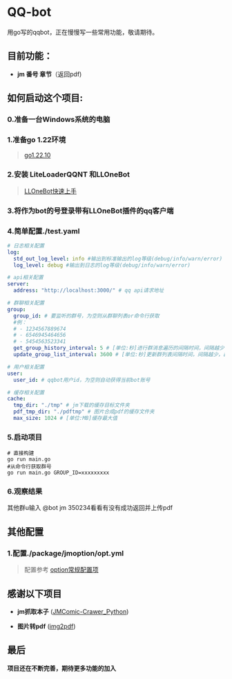 # QQ-bot
用go写的qqbot，正在慢慢写一些常用功能，敬请期待。
## 目前功能：
* **jm 番号 章节**（返回pdf)

## 如何启动这个项目:
### 0.准备一台Windows系统的电脑
### 1.准备go 1.22环境 
> [go1.22.10](https://golang.google.cn/dl/go1.22.10.windows-amd64.msi) 
### 2.安装 LiteLoaderQQNT 和LLOneBot
> [LLOneBot快速上手](https://llonebot.com/zh-CN/guide/getting-started)
### 3.将作为bot的号登录带有LLOneBot插件的qq客户端
### 4.简单配置./test.yaml
```yaml
# 日志相关配置
log:
  std_out_log_level: info #输出到标准输出的log等级(debug/info/warn/error)
  log_level: debug #输出到日志的log等级(debug/info/warn/error)

# api相关配置
server:
  address: "http://localhost:3000/" # qq api请求地址

# 群聊相关配置
group:
  group_id: # 要监听的群号，为空则从群聊列表or命令行获取
  #例：
  # - 1234567889674
  # - 6546945464656
  # - 5454563523341
  get_group_history_interval: 5 # [单位:秒]进行群消息遍历的间隔时间，间隔越少，bot响应越快，但是消耗资源越多
  update_group_list_interval: 3600 # [单位:秒]更新群列表间隔时间，间隔越少，群列表更新越及时，但是消耗资源越多

# 用户相关配置
user:
  user_id: # qqbot用户id，为空则自动获得当前bot账号

# 缓存相关配置
cache:
  tmp_dir: "./tmp" # jm下载的缓存目标文件夹
  pdf_tmp_dir: "./pdftmp" # 图片合成pdf的缓存文件夹
  max_size: 1024 # [单位:MB]缓存最大值

```

### 5.启动项目
```shell
# 直接构建
go run main.go
#从命令行获取群号
go run main.go GROUP_ID=xxxxxxxxx
```
### 6.观察结果
其他群u输入 @bot jm 350234看看有没有成功返回并上传pdf

## 其他配置
### 1.配置./package/jmoption/opt.yml
> 配置参考 [option常规配置项](https://jmcomic.readthedocs.io/zh-cn/latest/option_file_syntax/)
## 感谢以下项目
* **jm抓取本子** ([JMComic-Crawer_Python](https://github.com/hect0x7/JMComic-Crawler-Python))

* **图片转pdf** ([img2pdf](https://gitlab.mister-muffin.de/josch/img2pdf))

## 最后
**项目还在不断完善，期待更多功能的加入**

